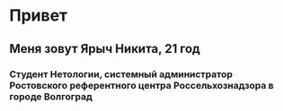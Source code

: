 # Привет
## Меня зовут Ярыч Никита, 21 год
### Студент Нетологии, системный администратор Ростовского референтного центра Россельхознадзора в городе Волгоград
